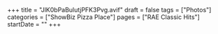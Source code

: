 +++
title = "JlK0bPaBulutjPFK3Pvg.avif"
draft = false
tags = ["Photos"]
categories = ["ShowBiz Pizza Place"]
pages = ["RAE Classic Hits"]
startDate = ""
+++
